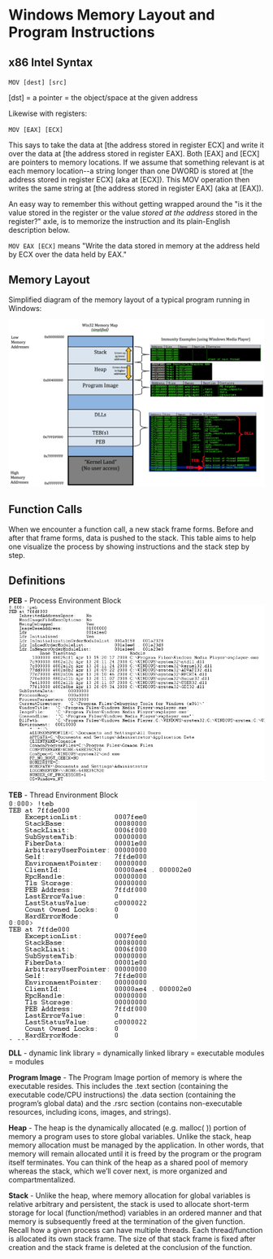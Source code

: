 Windows Memory Layout and Program Instructions
==============================

x86 Intel Syntax
------------------

`MOV [dest] [src]`

[dst] = a pointer = the object/space at the given address

Likewise with registers:

`MOV [EAX] [ECX]`

This says to take the data at [the address stored in register ECX] and write it over the data at [the address stored in register EAX]. Both [EAX] and [ECX] are pointers to memory locations. If we assume that something relevant is at each memory location--a string longer than one DWORD is stored at [the address stored in register ECX] (aka at [ECX]). This MOV operation then writes the same string at [the address stored in register EAX] (aka at [EAX]).

An easy way to remember this without getting wrapped around the "is it the value stored in the register or the value *stored at the address* stored in the register?" axle, is to memorize the instruction and its plain-English description below.

`MOV EAX [ECX]` means "Write the data stored in memory at the address held by ECX over the data held by EAX."



Memory Layout
-----------------

Simplified diagram of the memory layout of a typical program running in Windows:

![Windows memory layout, simple](data/windows_memory_layout_simple.png)


Function Calls
---------------

When we encounter a function call, a new stack frame forms. Before and after that frame forms, data is pushed to the stack. This table aims to help one visualize the process by showing instructions and the stack step by step.








Definitions
------------

**PEB** - Process Environment Block
![](data/PEB.png)

**TEB** - Thread Environment Block
![](data/TEB.png)

**DLL** - dynamic link library = dynamically linked library = executable modules = modules

**Program Image** - The Program Image portion of memory is where the executable resides.  This includes the .text section (containing the executable code/CPU instructions) the .data section (containing the program’s global data) and the .rsrc section (contains non-executable resources, including  icons, images, and strings). 

**Heap** - The heap is the dynamically allocated (e.g. malloc( )) portion of memory a program uses to store global variables.  Unlike the stack, heap memory allocation must be managed by the application.  In other words, that memory will remain allocated until it is freed by the program or the program itself terminates. You can think of the heap as a shared pool of memory whereas the stack, which we’ll cover next, is more organized and compartmentalized.

**Stack** - Unlike the heap, where memory allocation for global variables is relative arbitrary and persistent, the stack is used to allocate short-term storage for local (function/method) variables in an ordered manner and that memory is subsequently freed at the termination of the given function.  Recall how a given process can have multiple threads.  Each thread/function is allocated its own stack frame.  The size of that stack frame is fixed after creation and the stack frame is deleted at the conclusion of the function.


